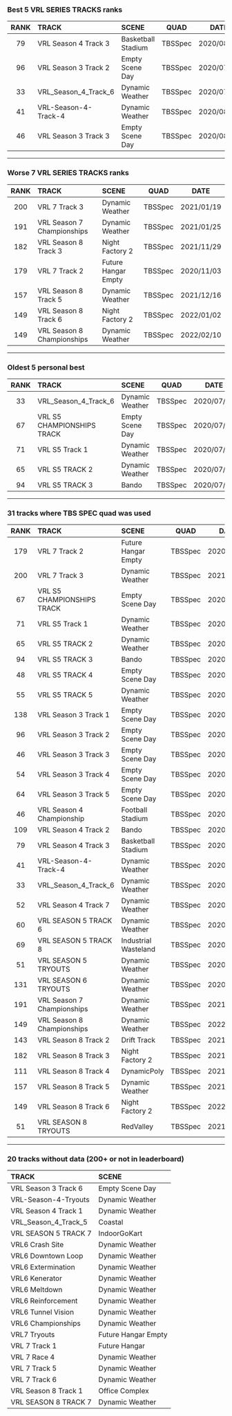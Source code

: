 ### Best 5 VRL SERIES TRACKS ranks
|RANK|TRACK|SCENE|QUAD|DATE|
|:---:|:---|:---|:---:|:---:|
|79|VRL Season 4 Track 3|Basketball Stadium|TBSSpec|2020/08/30|
|96|VRL Season 3 Track 2|Empty Scene Day|TBSSpec|2020/07/23|
|33|VRL_Season_4_Track_6|Dynamic Weather|TBSSpec|2020/07/18|
|41|VRL-Season-4-Track-4|Dynamic Weather|TBSSpec|2020/08/30|
|46|VRL Season 3 Track 3|Empty Scene Day|TBSSpec|2020/08/30|
---
### Worse 7 VRL SERIES TRACKS ranks
|RANK|TRACK|SCENE|QUAD|DATE|
|:---:|:---|:---|:---:|:---:|
|200|VRL 7 Track 3|Dynamic Weather|TBSSpec|2021/01/19|
|191|VRL Season 7 Championships|Dynamic Weather|TBSSpec|2021/01/25|
|182|VRL Season 8 Track 3|Night Factory 2|TBSSpec|2021/11/29|
|179|VRL 7 Track 2|Future Hangar Empty|TBSSpec|2020/11/03|
|157|VRL Season 8 Track 5|Dynamic Weather|TBSSpec|2021/12/16|
|149|VRL Season 8 Track 6|Night Factory 2|TBSSpec|2022/01/02|
|149|VRL Season 8 Championships|Dynamic Weather|TBSSpec|2022/02/10|
---
### Oldest 5 personal best
|RANK|TRACK|SCENE|QUAD|DATE|
|:---:|:---|:---|:---:|:---:|
|33|VRL_Season_4_Track_6|Dynamic Weather|TBSSpec|2020/07/18|
|67|VRL S5 CHAMPIONSHIPS TRACK|Empty Scene Day|TBSSpec|2020/07/23|
|71|VRL S5 Track 1|Dynamic Weather|TBSSpec|2020/07/23|
|65|VRL S5 TRACK 2|Dynamic Weather|TBSSpec|2020/07/23|
|94|VRL S5 TRACK 3|Bando|TBSSpec|2020/07/23|
---
### 31 tracks where TBS SPEC quad was used
|RANK|TRACK|SCENE|QUAD|DATE|
|:---:|:---|:---|:---:|:---:|
|179|VRL 7 Track 2|Future Hangar Empty|TBSSpec|2020/11/03|
|200|VRL 7 Track 3|Dynamic Weather|TBSSpec|2021/01/19|
|67|VRL S5 CHAMPIONSHIPS TRACK|Empty Scene Day|TBSSpec|2020/07/23|
|71|VRL S5 Track 1|Dynamic Weather|TBSSpec|2020/07/23|
|65|VRL S5 TRACK 2|Dynamic Weather|TBSSpec|2020/07/23|
|94|VRL S5 TRACK 3|Bando|TBSSpec|2020/07/23|
|48|VRL S5 TRACK 4|Empty Scene Day|TBSSpec|2020/07/23|
|55|VRL S5 TRACK 5|Dynamic Weather|TBSSpec|2020/07/23|
|138|VRL Season 3 Track 1|Empty Scene Day|TBSSpec|2020/11/30|
|96|VRL Season 3 Track 2|Empty Scene Day|TBSSpec|2020/07/23|
|46|VRL Season 3 Track 3|Empty Scene Day|TBSSpec|2020/08/30|
|54|VRL Season 3 Track 4|Empty Scene Day|TBSSpec|2020/08/30|
|64|VRL Season 3 Track 5|Empty Scene Day|TBSSpec|2020/07/23|
|46|VRL Season 4 Championship|Football Stadium|TBSSpec|2020/08/30|
|109|VRL Season 4 Track 2|Bando|TBSSpec|2020/08/30|
|79|VRL Season 4 Track 3|Basketball Stadium|TBSSpec|2020/08/30|
|41|VRL-Season-4-Track-4|Dynamic Weather|TBSSpec|2020/08/30|
|33|VRL_Season_4_Track_6|Dynamic Weather|TBSSpec|2020/07/18|
|52|VRL Season 4 Track 7|Dynamic Weather|TBSSpec|2020/08/30|
|60|VRL SEASON 5 TRACK 6|Dynamic Weather|TBSSpec|2020/07/23|
|69|VRL SEASON 5 TRACK 8|Industrial Wasteland|TBSSpec|2020/07/23|
|51|VRL SEASON 5 TRYOUTS|Dynamic Weather|TBSSpec|2020/07/23|
|131|VRL SEASON 6 TRYOUTS|Dynamic Weather|TBSSpec|2020/07/23|
|191|VRL Season 7 Championships|Dynamic Weather|TBSSpec|2021/01/25|
|149|VRL Season 8 Championships|Dynamic Weather|TBSSpec|2022/02/10|
|143|VRL Season 8 Track 2|Drift Track|TBSSpec|2021/11/21|
|182|VRL Season 8 Track 3|Night Factory 2|TBSSpec|2021/11/29|
|111|VRL Season 8 Track 4|DynamicPoly|TBSSpec|2021/12/16|
|157|VRL Season 8 Track 5|Dynamic Weather|TBSSpec|2021/12/16|
|149|VRL Season 8 Track 6|Night Factory 2|TBSSpec|2022/01/02|
|51|VRL SEASON 8 TRYOUTS|RedValley|TBSSpec|2021/09/10|
---
### 20 tracks without data (200+ or not in leaderboard)
|TRACK|SCENE|
|:---|:---|
|VRL Season 3 Track 6|Empty Scene Day|
|VRL-Season-4-Tryouts|Dynamic Weather|
|VRL Season 4 Track 1|Dynamic Weather|
|VRL_Season_4_Track_5|Coastal|
|VRL SEASON 5 TRACK 7|IndoorGoKart|
|VRL6 Crash Site|Dynamic Weather|
|VRL6 Downtown Loop|Dynamic Weather|
|VRL6 Extermination|Dynamic Weather|
|VRL6 Kenerator|Dynamic Weather|
|VRL6 Meltdown|Dynamic Weather|
|VRL6 Reinforcement|Dynamic Weather|
|VRL6 Tunnel Vision|Dynamic Weather|
|VRL6 Championships|Dynamic Weather|
|VRL7 Tryouts|Future Hangar Empty|
|VRL 7 Track 1|Future Hangar|
|VRL 7 Race 4|Dynamic Weather|
|VRL 7 Track 5|Dynamic Weather|
|VRL 7 Track 6|Dynamic Weather|
|VRL Season 8 Track 1|Office Complex|
|VRL SEASON 8 TRACK 7|Dynamic Weather|
